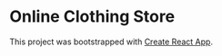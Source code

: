 # Online Clothing Store

This project was bootstrapped with [Create React App](https://github.com/facebook/create-react-app).